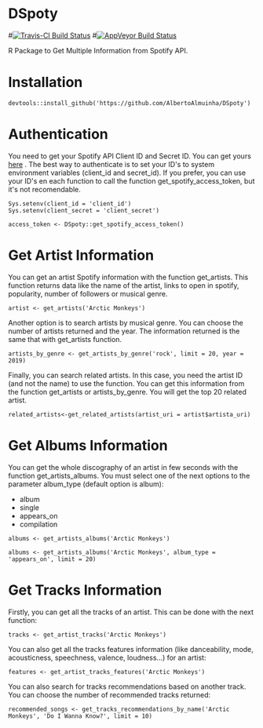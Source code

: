 # DSpoty
#[![Travis-CI Build Status](https://travis-ci.org/methodds/stminsights.svg?branch=master)](https://travis-ci.org/methodds/stminsights)
#[![AppVeyor Build Status](https://ci.appveyor.com/api/projects/status/github/methodds/stminsights?branch=master&svg=true)](https://ci.appveyor.com/project/methodds/stminsights)

R Package to Get Multiple Information from Spotify API.

# Installation

`devtools::install_github('https://github.com/AlbertoAlmuinha/DSpoty')`

# Authentication

You need to get your Spotify API Client ID and Secret ID. You can get yours [here](https://developer.spotify.com/dashboard/) .
The best way to authenticate is to set your ID's to system environment variables (client_id and secret_id). If you prefer, you can use your ID's en each function to call the function get_spotify_access_token, but it's not recomendable.

```
Sys.setenv(client_id = 'client_id')
Sys.setenv(client_secret = 'client_secret')

access_token <- DSpoty::get_spotify_access_token()
```

# Get Artist Information

You can get an artist Spotify information with the function get_artists. This function returns data like the name of the artist, links to open in spotify, popularity, number of followers or musical genre.

```
artist <- get_artists('Arctic Monkeys')
```

Another option is to search artists by musical genre. You can choose the number of artists returned and the year. The information returned is the same that with get_artists function.

```
artists_by_genre <- get_artists_by_genre('rock', limit = 20, year = 2019)
```

Finally, you can search related artists. In this case, you need the artist ID (and not the name) to use the function. You can get this information from the function get_artists or artists_by_genre. You will get the top 20 related artist.

```
related_artists<-get_related_artists(artist_uri = artist$artista_uri)
```

# Get Albums Information

You can get the whole discography of an artist in few seconds with the function get_artists_albums. You must select one of the next options to the parameter album_type (default option is album):

- album
- single
- appears_on
- compilation

```
albums <- get_artists_albums('Arctic Monkeys')

albums <- get_artists_albums('Arctic Monkeys', album_type = 'appears_on', limit = 20)
```

# Get Tracks Information

Firstly, you can get all the tracks of an artist. This can be done with the next function:

```
tracks <- get_artist_tracks('Arctic Monkeys')
```

You can also get all the tracks features information (like danceability, mode, acousticness, speechness, valence, loudness...) for an artist:

```
features <- get_artist_tracks_features('Arctic Monkeys')
```

You can also search for tracks recommendations based on another track. You can choose the number of recommended tracks returned:

```
recommended_songs <- get_tracks_recommendations_by_name('Arctic Monkeys', 'Do I Wanna Know?', limit = 10)
```












